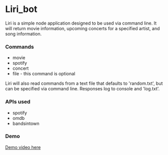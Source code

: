 # Liri_bot

Liri is a simple node application designed to be used via command line. It will return movie information, upcoming concerts for a specified artist, and song information.

### Commands
* movie <movie-name>
* spotify <song-title>
* concert <artist-name>
* file <file-name> - this command is optional

Liri will also read commands from a text file that defaults to 'random.txt', but can be specified via command line. Responses log to console and 'log.txt'.

### APIs used
* spotify
* omdb
* bandsintown

### Demo
[Demo video here](https://youtu.be/VEc7WdlPcYc)
